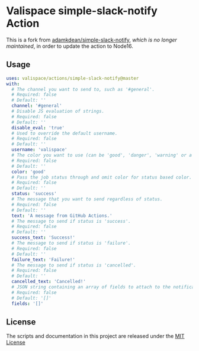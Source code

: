 # Valispace simple-slack-notify Action

This is a fork from [adamkdean/simple-slack-notify](https://github.com/adamkdean/simple-slack-notify), _which is no longer maintained_, in order to update the action to Node16.

## Usage

<!-- start usage -->
```yaml
uses: valispace/actions/simple-slack-notify@master
with:
  # The channel you want to send to, such as '#general'.
  # Required: false
  # Default: ''
  channel: '#general'
  # Disable JS evaluation of strings.
  # Required: false
  # Default: ''
  disable_eval: 'true'
  # Used to override the default username.
  # Required: false
  # Default: ''
  username: 'valispace'
  # The color you want to use (can be 'good', 'danger', 'warning' or a hex code).
  # Required: false
  # Default: ''
  color: 'good'
  # Pass the job status through and omit color for status based color.
  # Required: false
  # Default: ''
  status: 'success'
  # The message that you want to send regardless of status.
  # Required: false
  # Default: ''
  text: 'A message from GitHub Actions.'
  # The message to send if status is 'success'.
  # Required: false
  # Default: ''
  success_text: 'Success!'
  # The message to send if status is 'failure'.
  # Required: false
  # Default: ''
  failure_text: 'Failure!'
  # The message to send if status is 'cancelled'.
  # Required: false
  # Default: ''
  cancelled_text: 'Cancelled!'
  # JSON string containing an array of fields to attach to the notification.
  # Required: false
  # Default: '[]'
  fields: '[]'
```
<!-- end usage -->

## License

The scripts and documentation in this project are released under the [MIT License](LICENSE)
